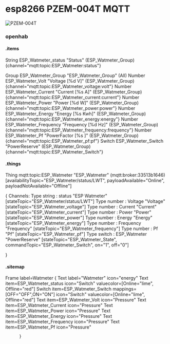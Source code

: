 # esp8266 PZEM-004T MQTT

![PZEM-004T](https://user-images.githubusercontent.com/97611375/201859287-56df8051-53ae-4b90-8e97-7a16cd6da73b.png)




### openhab




#### .items

String ESP_Watmeter_status       "Status"                <switch>     (ESP_Watmeter_Group)    {channel="mqtt:topic:ESP_Watmeter:status"}

Group  ESP_Watmeter_Group        "ESP_Watmeter_Group"    <energy>     (All)
Number ESP_Watmeter_Volt         "Voltage     [%d V]"    <pressure>   (ESP_Watmeter_Group)    {channel="mqtt:topic:ESP_Watmeter_voltage:volt"}
Number ESP_Watmeter_Current      "Current     [%s A]"    <pressure>   (ESP_Watmeter_Group)    {channel="mqtt:topic:ESP_Watmeter_current:current"}
Number ESP_Watmeter_Power        "Power       [%d W]"    <pressure>   (ESP_Watmeter_Group)    {channel="mqtt:topic:ESP_Watmeter_power:power"}
Number ESP_Watmeter_Energy       "Energy      [%s Kwh]"  <pressure>   (ESP_Watmeter_Group)    {channel="mqtt:topic:ESP_Watmeter_energy:energy"}
Number ESP_Watmeter_Frequency    "Frequency   [%d Hz]"   <pressure>   (ESP_Watmeter_Group)    {channel="mqtt:topic:ESP_Watmeter_frequency:frequency"}
Number ESP_Watmeter_Pf           "PowerFactor [%s ]"     <pressure>   (ESP_Watmeter_Group)    {channel="mqtt:topic:ESP_Watmeter_pf:pf"}
Switch ESP_Watmeter_Switch       "PowerReserve"          <pressure>   (ESP_Watmeter_Group)    {channel="mqtt:topic:ESP_Watmeter_Switch"}



#### .things

Thing mqtt:topic:ESP_Watmeter "ESP_Watmeter" (mqtt:broker:33513b1646) [availabilityTopic="ESP_Watmeter/status/LWT", payloadAvailable="Online", payloadNotAvailable="Offline"]


   {
    Channels:
           Type string : status       "ESP Watmeter"     [stateTopic="ESP_Watmeter/status/LWT"]
           Type number : Voltage      "Voltage"          [stateTopic="ESP_Watmeter_voltage"]
           Type number : Current      "Current"          [stateTopic="ESP_Watmeter_current"]
           Type number : Power        "Power"            [stateTopic="ESP_Watmeter_power"]
           Type number : Energy       "Energy"           [stateTopic="ESP_Watmeter_energy"]
           Type number : Frequency    "Frequency"        [stateTopic="ESP_Watmeter_frequency"]
           Type number : Pf           "Pf"               [stateTopic="ESP_Watmeter_pf"]
           Type switch : ESP_Watmeter "PowerReserve"     [stateTopic="ESP_Watmeter_State", commandTopic="ESP_Watmeter_Switch", on="1", off="0"]

}


#### .sitemap

 Frame label=Watmeter {
            Text label="Watmeter" icon="energy"
            Text item=ESP_Watmeter_status       icon="Switch"   valuecolor=[Online="lime", Offline="red"]
            Switch item=ESP_Watmeter_Switch     mappings=[OFF="OFF",ON="ON"]  icon="Switch"   valuecolor=[Online="lime", Offline="red"]
            Text item=ESP_Watmeter_Volt         icon="Pressure"
            Text item=ESP_Watmeter_Current      icon="Pressure"
            Text item=ESP_Watmeter_Power        icon="Pressure"
            Text item=ESP_Watmeter_Energy       icon="Pressure"
            Text item=ESP_Watmeter_Frequency    icon="Pressure"
            Text item=ESP_Watmeter_Pf           icon="Pressure"

          }



#####



